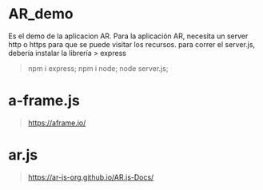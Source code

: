 # AR_demo
Es el demo de la aplicacion AR. Para la aplicación AR, necesita un server http o https para que se puede visitar los recursos.
para correr el server.js, debería instalar la librería > express
> npm i express;
> npm i node;
> node server.js;

# a-frame.js
> https://aframe.io/

# ar.js
> https://ar-js-org.github.io/AR.js-Docs/
